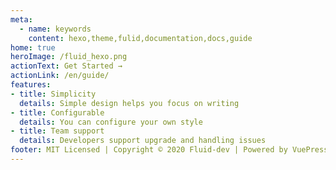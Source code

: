 ```yaml
---
meta:
  - name: keywords
    content: hexo,theme,fulid,documentation,docs,guide
home: true
heroImage: /fluid_hexo.png
actionText: Get Started →
actionLink: /en/guide/
features:
- title: Simplicity
  details: Simple design helps you focus on writing
- title: Configurable
  details: You can configure your own style
- title: Team support
  details: Developers support upgrade and handling issues
footer: MIT Licensed | Copyright © 2020 Fluid-dev | Powered by VuePress
---
```

